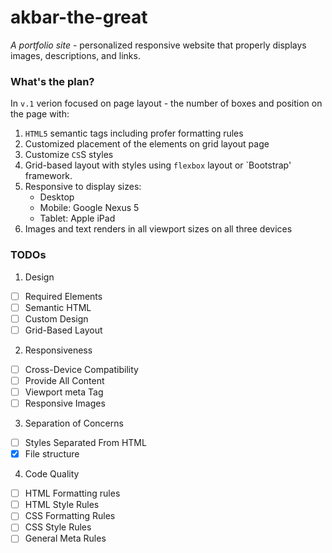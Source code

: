 # akbar-the-great
_A portfolio site_ - personalized responsive website that properly displays images, descriptions, and links.

### What's the plan?
In `v.1` verion focused on page layout - the number of boxes and position on the page with:
1. `HTML5` semantic tags including profer formatting rules
2. Customized placement of the elements on grid layout page
3. Customize `CS`S styles
4. Grid-based layout with styles using `flexbox` layout or `Bootstrap' framework.
5. Responsive to display sizes:
    - Desktop 
    - Mobile: Google Nexus 5
    - Tablet: Apple iPad
6. Images and text renders in all viewport sizes on all three devices
### TODOs
1. Design
- [ ] Required Elements
- [ ] Semantic HTML
- [ ] Custom Design
- [ ] Grid-Based Layout
2. Responsiveness
- [ ] Cross-Device Compatibility
- [ ] Provide All Content
- [ ] Viewport meta Tag
- [ ] Responsive Images
3. Separation of Concerns
- [ ] Styles Separated From HTML
- [x] File structure
4. Code Quality
- [ ] HTML Formatting rules
- [ ] HTML Style Rules
- [ ] CSS Formatting Rules
- [ ] CSS Style Rules
- [ ] General Meta Rules
